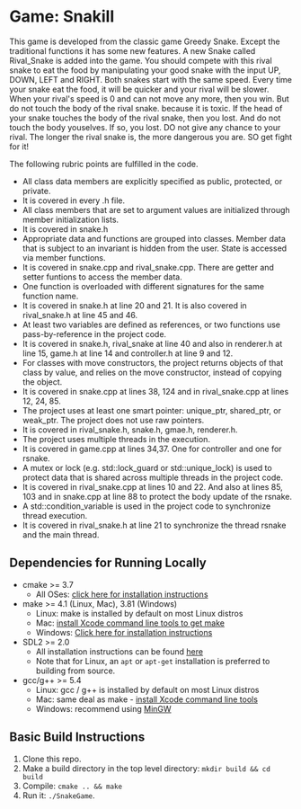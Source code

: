 # Game: Snakill

This game is developed from the classic game Greedy Snake. Except the traditional functions it has some new features.
A new Snake called Rival_Snake is added into the game. You should compete with this rival snake to eat the food by manipulating your good snake with the input UP, DOWN, LEFT and RIGHT. Both snakes start with the same speed. Every time your snake eat the food, it will be quicker and your rival will be slower. When your rival's speed is 0 and can not move any more, then you win. But do not touch the body of the rival snake. because it is toxic. If the head of your snake touches the body of the rival snake, then you lost. And do not touch the body youselves. If so, you lost. DO not give any chance to your rival. The longer the rival snake is, the more dangerous you are. SO get fight for it!

The following rubric points are fulfilled in the code.
* All class data members are explicitly specified as public, protected, or private.
 * It is covered in every .h file.
* All class members that are set to argument values are initialized through member initialization lists.
 * It is covered in snake.h
* Appropriate data and functions are grouped into classes. Member data that is subject to an invariant is hidden from the user. State is accessed via member functions.
 * It is covered in snake.cpp and rival_snake.cpp. There are getter and setter funtions to access the member data.
* One function is overloaded with different signatures for the same function name.
 * It is covered in snake.h at line 20 and 21. It is also covered in rival_snake.h at line 45 and 46.
* At least two variables are defined as references, or two functions use pass-by-reference in the project code.
 * It is covered in snake.h, rival_snake at line 40 and also in renderer.h at line 15, game.h at line 14 and controller.h at line 9 and 12. 
* For classes with move constructors, the project returns objects of that class by value, and relies on the move constructor, instead of copying the object.
 * It is covered in snake.cpp at lines 38, 124 and in rival_snake.cpp at lines 12, 24, 85.
* The project uses at least one smart pointer: unique_ptr, shared_ptr, or weak_ptr. The project does not use raw pointers.
 * It is covered in rival_snake.h, snake.h, gmae.h, renderer.h.
* The project uses multiple threads in the execution.
 * It is covered in game.cpp at lines 34,37. One for controller and one for rsnake.
* A mutex or lock (e.g. std::lock_guard or std::unique_lock) is used to protect data that is shared across multiple threads in the project code.
 * It is covered in rival_snake.cpp at lines 10 and 22. And also at lines 85, 103 and in snake.cpp at line 88 to protect the body update of the rsnake.
* A std::condition_variable is used in the project code to synchronize thread execution.
 * It is covered in rival_snake.h at line 21 to synchronize the thread rsnake and the main thread.

## Dependencies for Running Locally
* cmake >= 3.7
  * All OSes: [click here for installation instructions](https://cmake.org/install/)
* make >= 4.1 (Linux, Mac), 3.81 (Windows)
  * Linux: make is installed by default on most Linux distros
  * Mac: [install Xcode command line tools to get make](https://developer.apple.com/xcode/features/)
  * Windows: [Click here for installation instructions](http://gnuwin32.sourceforge.net/packages/make.htm)
* SDL2 >= 2.0
  * All installation instructions can be found [here](https://wiki.libsdl.org/Installation)
  * Note that for Linux, an `apt` or `apt-get` installation is preferred to building from source.
* gcc/g++ >= 5.4
  * Linux: gcc / g++ is installed by default on most Linux distros
  * Mac: same deal as make - [install Xcode command line tools](https://developer.apple.com/xcode/features/)
  * Windows: recommend using [MinGW](http://www.mingw.org/)

## Basic Build Instructions

1. Clone this repo.
2. Make a build directory in the top level directory: `mkdir build && cd build`
3. Compile: `cmake .. && make`
4. Run it: `./SnakeGame`.

